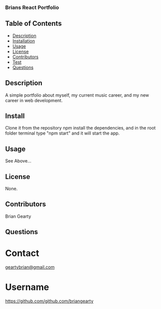 ### Brians React Portfolio ###

  ## Table of Contents
* [Description](#description)
* [Installation](#installation)
* [Usage](#usage)
* [License](#license)
* [Contributors](#contributors)
* [Test](#test)
* [Questions](#questions)

## Description
A simple portfolio about myself, my current music career, and my new career in web development.

## Install 
Clone it from the repository npm install the dependencies, and in the root folder terminal type "npm start" and it will start the app.

## Usage
See Above...

## License
None.

## Contributors
Brian Gearty

## Questions

# Contact
geartybrian@gmail.com

# Username
https://github.com/github.com/briangearty 

